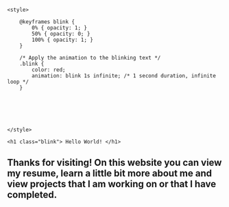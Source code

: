 
<html lang="en">
<head>
    <meta charset="UTF-8">
    <meta name="viewport" content="width=device-width, initial-scale=1.0">
    <title>Blinking Red Text</title>
    <title> Text Color</title>    
 
    <style>
        
        @keyframes blink {
            0% { opacity: 1; }
            50% { opacity: 0; }
            100% { opacity: 1; }
        }

        /* Apply the animation to the blinking text */
        .blink {
            color: red;
            animation: blink 1s infinite; /* 1 second duration, infinite loop */
        }

       
        
    
    
    
    </style>
</head>
<body>

    <h1 class="blink"> Hello World! </h1>
   <h2 style="font-zixe:  15 px;"> Thanks for visiting!  On this website you can view my resume, learn a little bit more about me and view projects that I am working on or that I have completed.</h2>
</body>
</html>
